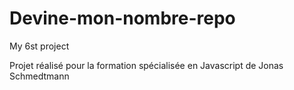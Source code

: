 # Devine-mon-nombre-repo
My 6st project


Projet réalisé pour la formation spécialisée en Javascript de Jonas Schmedtmann


